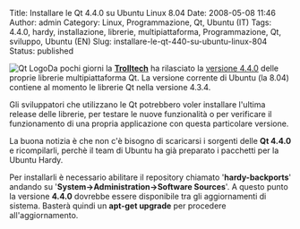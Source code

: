 Title: Installare le Qt 4.4.0 su Ubuntu Linux 8.04
Date: 2008-05-08 11:46
Author: admin
Category: Linux, Programmazione, Qt, Ubuntu (IT)
Tags: 4.4.0, hardy, installazione, librerie, multipiattaforma, Programmazione, Qt, sviluppo, Ubuntu (EN)
Slug: installare-le-qt-440-su-ubuntu-linux-804
Status: published

![Qt
Logo](http://www.andreagrandi.it/wp-content/uploads/2008/05/qt_logo.thumbnail.png)Da
pochi giorni la **[Trolltech](http://trolltech.com/)** ha rilasciato la
[versione 4.4.0](http://trolltech.com/products/qt/learnmore/whats-new)
delle proprie librerie multipiattaforma Qt. La versione corrente di
Ubuntu (la 8.04) contiene al momento le librerie Qt nella versione
4.3.4.

Gli sviluppatori che utilizzano le Qt potrebbero voler installare
l'ultima release delle librerie, per testare le nuove funzionalità o per
verificare il funzionamento di una propria applicazione con questa
particolare versione.

La buona notizia è che non c'è bisogno di scaricarsi i sorgenti delle
**Qt 4.4.0** e ricompilarli, perchè il team di Ubuntu ha già preparato i
pacchetti per la Ubuntu Hardy.

Per installarli è necessario abilitare il repository chiamato
'**hardy-backports**' andando su
'**System-&gt;Administration-&gt;Software Sources**'. A questo punto la
versione **4.4.0** dovrebbe essere disponibile tra gli aggiornamenti di
sistema. Basterà quindi un **apt-get upgrade** per procedere
all'aggiornamento.
